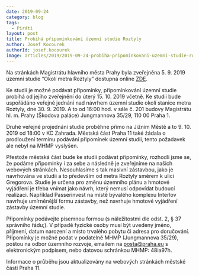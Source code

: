 ```yaml
---
date: 2019-09-24
category: blog
tags: 
  - Piráti
layout: post
title: Probíhá připomínkování územní studie Roztyly
author: Josef Kocourek
authorId: josef.kocourek
image: articles/2019/2019-09-24-probiha-pripominkovani-uzemni-studie-roztyly.jpg
---
```


Na stránkách Magistrátu hlavního města Prahy byla zveřejněna 5. 9. 2019 územní studie “Okolí metra Roztyly” dostupná online [ZDE](http://www.praha.eu/jnp/cz/o_meste/magistrat/odbory/odbor_uzemniho_rozvoje/uzemni_planovani/uzemni_studie/studie_porizovane/index.html).

Ke studii je možné podávat připomínky, připomínkování územní studie probíhá od jejího zveřejnění do úterý 15. 10. 2019 včetně. Ke studii bude uspořádáno veřejné jednání nad návrhem územní studie okolí stanice metra Roztyly, dne 30. 9. 2019. A to od 16:00 hod. v sále č. 201 budovy Magistrátu hl. m. Prahy (Škodova paláce) Jungmannova 35/29, 110 00 Praha 1.

Druhé veřejné projednání studie proběhne přímo na Jižním Městě a to 9. 10. 2019 od 18:00 v KC Zahrada. Městská část Praha 11 také žádala o prodloužení termínu podávání připomínek územní studii, tento požadavek ale nebyl na MHMP vyslyšen.

Přestože městská část bude ke studii podávat připomínky, rozhodli jsme se, že podáme připomínky i za sebe a následně je zveřejníme na našich webových stránkách. Nesouhlasíme s tak masivní zástavbou, jako je navrhována ve studii a to především od metra Roztyly směrem k ulici Gregorova. Studie je určena pro změnu územního plánu a hmotové vyjádření je třeba vnímat jako návrh, který nemusí odpovídat budoucí realizaci. Například Passerinvest na místě bývalého komplexu Interlov navrhuje umírněnější formu zástavby, než navrhuje hmotové vyjádření zástavby územní studie. 

Připomínky podávejte písemnou formou (s náležitostmi dle odst. 2, § 37 správního řádu;). V případě fyzické osoby musí být uvedeny jméno, příjmení, datum narození a místo trvalého pobytu či adresa pro doručování. Připomínky je možné podat v podatelně MHMP (Jungmannova 35/29), poštou na odbor územního rozvoje, emailem na posta@praha.eu s elektronickým podpisem, nebo datovou schránkou MHMP: 48ia97h.

Informace o průběhu jsou aktualizovány na webových stránkách městské části Praha 11.


